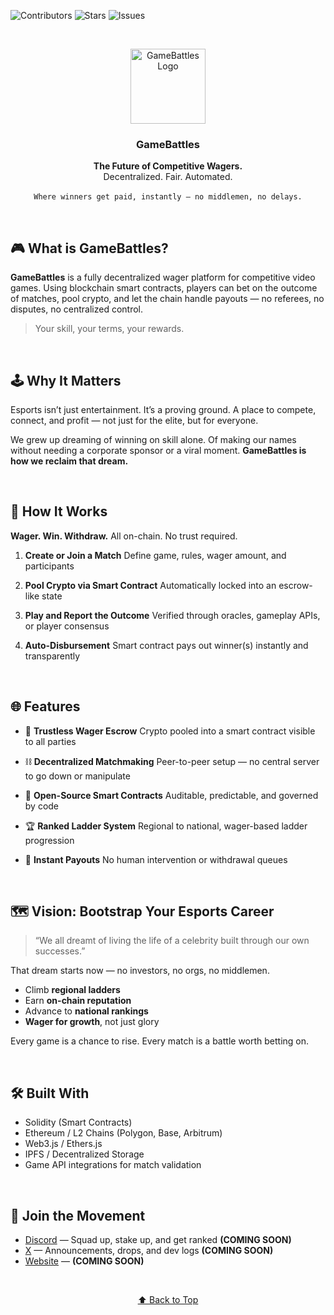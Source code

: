 <a name="readme-top"></a>

<!-- SHIELDS -->

![Contributors][contributors-shield]
![Stars][stars-shield]
![Issues][issues-shield]

<br />
<p align="center">
  <img src="images/logo.png" alt="GameBattles Logo" width="120" />
</p>
<h3 align="center">GameBattles</h3>
<p align="center">
  <strong>The Future of Competitive Wagers.</strong><br />
  Decentralized. Fair. Automated.
  <br /><br />
  <code>Where winners get paid, instantly — no middlemen, no delays.</code>
</p>

<br />

## 🎮 What is GameBattles?

**GameBattles** is a fully decentralized wager platform for competitive video games. Using blockchain smart contracts, players can bet on the outcome of matches, pool crypto, and let the chain handle payouts — no referees, no disputes, no centralized control.

> Your skill, your terms, your rewards.

<br />

## 🕹️ Why It Matters

Esports isn’t just entertainment. It’s a proving ground.
A place to compete, connect, and profit — not just for the elite, but for everyone.

We grew up dreaming of winning on skill alone. Of making our names without needing a corporate sponsor or a viral moment.
**GameBattles is how we reclaim that dream.**

<br />

## 🔁 How It Works

**Wager. Win. Withdraw.**
All on-chain. No trust required.

1. **Create or Join a Match**
   Define game, rules, wager amount, and participants

2. **Pool Crypto via Smart Contract**
   Automatically locked into an escrow-like state

3. **Play and Report the Outcome**
   Verified through oracles, gameplay APIs, or player consensus

4. **Auto-Disbursement**
   Smart contract pays out winner(s) instantly and transparently

<br />

## 🌐 Features

* 🧾 **Trustless Wager Escrow**
  Crypto pooled into a smart contract visible to all parties

* ⛓️ **Decentralized Matchmaking**
  Peer-to-peer setup — no central server to go down or manipulate

* 🧠 **Open-Source Smart Contracts**
  Auditable, predictable, and governed by code

* 🏆 **Ranked Ladder System**
  Regional to national, wager-based ladder progression

* 🚀 **Instant Payouts**
  No human intervention or withdrawal queues

<br />

## 🗺 Vision: Bootstrap Your Esports Career

> “We all dreamt of living the life of a celebrity built through our own successes.”

That dream starts now — no investors, no orgs, no middlemen.

* Climb **regional ladders**
* Earn **on-chain reputation**
* Advance to **national rankings**
* **Wager for growth**, not just glory

Every game is a chance to rise.
Every match is a battle worth betting on.

<br />

## 🛠 Built With

* Solidity (Smart Contracts)
* Ethereum / L2 Chains (Polygon, Base, Arbitrum)
* Web3.js / Ethers.js
* IPFS / Decentralized Storage
* Game API integrations for match validation

<br />

## 📡 Join the Movement

* [Discord](https://discord.gg/gamebattles) — Squad up, stake up, and get ranked **(COMING SOON)**
* [X](https://x.com/Clickroot) — Announcements, drops, and dev logs **(COMING SOON)**
* [Website](https://gamebattles.xyz) — **(COMING SOON)**

<br />

<p align="center"><a href="#readme-top">⬆️ Back to Top</a></p>

<!-- SHIELD LINK DEFINITIONS -->

[contributors-shield]: https://img.shields.io/github/contributors/owenCTRL/GameBattles.svg?style=for-the-badge
[stars-shield]: https://img.shields.io/github/stars/owenCTRL/GameBattles.svg?style=for-the-badge
[issues-shield]: https://img.shields.io/github/issues/owenCTRL/GameBattles.svg?style=for-the-badge
